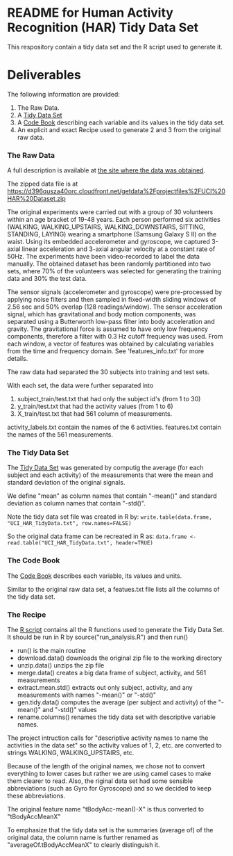 README for Human Activity Recognition (HAR) Tidy Data Set
===========

This respository contain a tidy data set and the R script used to generate it. 


Deliverables
====================

The following information are provided:

1. The Raw Data.
2. A [Tidy Data Set](https://github.com/josephhu/GetdataProject/blob/master/UCI_HAR_TidyData.txt) 
3. A [Code Book](https://github.com/josephhu/GetdataProject/blob/master/UCI_HAR_CodeBook.txt) describing each variable and its values in the tidy data set.  
4. An explicit and exact Recipe used to generate 2 and 3 from the original raw data.


### The Raw Data

A full description is available at [the site where the data was obtained](http://archive.ics.uci.edu/ml/datasets/Human+Activity+Recognition+Using+Smartphones).

The zipped data file is at https://d396qusza40orc.cloudfront.net/getdata%2Fprojectfiles%2FUCI%20HAR%20Dataset.zip 


The original experiments were carried out with a group of 30 volunteers within an age bracket of 19-48 years. 
Each person performed six activities (WALKING, WALKING_UPSTAIRS, WALKING_DOWNSTAIRS, SITTING, STANDING, LAYING) wearing a smartphone (Samsung Galaxy S II) on the waist. 
Using its embedded accelerometer and gyroscope, we captured 3-axial linear acceleration and 3-axial angular velocity at a constant rate of 50Hz. 
The experiments have been video-recorded to label the data manually. 
The obtained dataset has been randomly partitioned into two sets, where 70% of the volunteers was selected for generating the training data and 30% the test data. 

The sensor signals (accelerometer and gyroscope) were pre-processed by applying noise filters and then sampled in fixed-width sliding windows of 2.56 sec and 50% overlap (128 readings/window). The sensor acceleration signal, which has gravitational and body motion components, was separated using a Butterworth low-pass filter into body acceleration and gravity. The gravitational force is assumed to have only low frequency components, therefore a filter with 0.3 Hz cutoff frequency was used. From each window, a vector of features was obtained by calculating variables from the time and frequency domain. See 'features_info.txt' for more details. 

The raw data had separated the 30 subjects into training and test sets.

With each set, the data were further separated into 

1. subject_train/test.txt that had only the subject id's (from 1 to 30)
2. y_train/test.txt that had the activity values (from 1 to 6)
3. X_train/test.txt that had 561 column of measurements.

activity_labels.txt contain the names of the 6 activities.
features.txt contain the names of the 561 measurements.


### The Tidy Data Set

The [Tidy Data Set](https://github.com/josephhu/GetdataProject/blob/master/UCI_HAR_TidyData.txt) was generated by computig the average (for each subject and each activity)
of the measurements that were the mean and standard deviation of the original signals.

We define "mean" as column names that contain "-mean()" and standard deviation as column names that contain "-std()".

Note the tidy data set file was created in R by: 
`write.table(data.frame, "UCI_HAR_TidyData.txt", row.names=FALSE)`

So the original data frame can be recreated in R as:
`data.frame <- read.table("UCI_HAR_TidyData.txt", header=TRUE)`


### The Code Book

The [Code Book](https://github.com/josephhu/GetdataProject/blob/master/UCI_HAR_CodeBook.txt) describes each variable, its values and units.

Similar to the original raw data set, a featues.txt file lists all the columns of the tidy data set.

### The Recipe

The [R script](https://github.com/josephhu/GetdataProject/blob/master/run_analysis.R) contains all the R functions used to generate the Tidy Data Set.
It should be run in R by source("run_analysis.R") and then run()

* run() is the main routine
* download.data() downloads the original zip file to the working directory
* unzip.data() unzips the zip file
* merge.data() creates a big data frame of subject, activity, and 561 measurements
* extract.mean.std() extracts out only subject, activity, and any measurements with names "-mean()" or "-std()"
* gen.tidy.data() computes the average (per subject and activity) of the "-mean()" and "-std()" values
* rename.columns() renames the tidy data set with descriptive variable names.

The project intruction calls for "descriptive activity names to name the activities in the data set" so the activity values of 1, 2, etc. are converted to strings WALKING, WALKING_UPSTAIRS, etc.

Because of the length of the original names, we chose not to convert everything to lower cases but rather we are using camel cases to make them clearer to read.
Also, the riginal data set had some sensible abbreviations (such as Gyro for Gyroscope) and so we decided to keep these abbreviations.

The original feature name "tBodyAcc-mean()-X" is thus converted to "tBodyAccMeanX"

To emphasize that the tidy data set is the summaries (average of) of the original data, the column name is further renamed as "averageOf.tBodyAccMeanX" to clearly distinguish it. 






